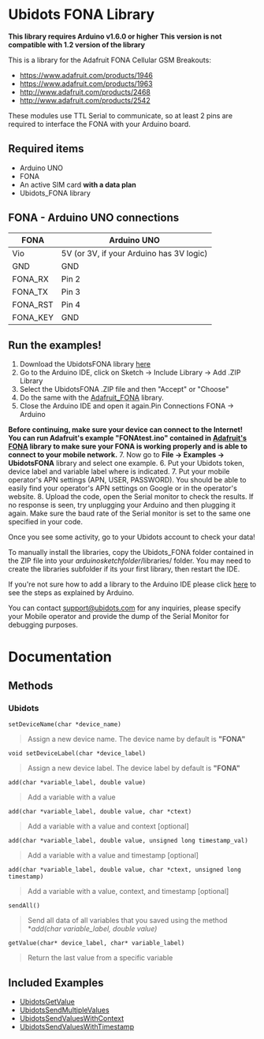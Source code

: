 # Ubidots FONA Library

**This library requires Arduino v1.6.0 or higher**
**This version is not compatible with 1.2 version of the library**

This is a library for the Adafruit FONA Cellular GSM Breakouts:

  * https://www.adafruit.com/products/1946
  * https://www.adafruit.com/products/1963
  * http://www.adafruit.com/products/2468
  * http://www.adafruit.com/products/2542

These modules use TTL Serial to communicate, so at least 2 pins are required to interface the FONA with your Arduino board.

## Required items

* Arduino UNO
* FONA
* An active SIM card **with a data plan**
* Ubidots_FONA library

## FONA - Arduino UNO connections

FONA | Arduino UNO
-----|------------
Vio | 5V (or 3V, if your Arduino has 3V logic)
GND | GND
FONA_RX | Pin 2
FONA_TX | Pin 3
FONA_RST | Pin 4
FONA_KEY | GND


## Run the examples!

1. Download the UbidotsFONA library [here](https://github.com/ubidots/Ubidots-FONA/archive/1.2.0.zip)
2. Go to the Arduino IDE, click on Sketch -> Include Library -> Add .ZIP Library
3. Select the UbidotsFONA .ZIP file and then "Accept" or "Choose"
4. Do the same with the [Adafruit_FONA](https://github.com/adafruit/Adafruit_FONA) library.
5. Close the Arduino IDE and open it again.Pin Connections FONA -> Arduino

**Before continuing, make sure your device can connect to the Internet! You can run Adafruit's example "FONAtest.ino" contained in [Adafruit's FONA](https://github.com/adafruit/Adafruit_FONA_Library/archive/1.3.0.zip) library to make sure your FONA is working properly and is able to connect to your mobile network.**
7. Now go to **File -> Examples -> UbidotsFONA** library and select one example.
6. Put your Ubidots token, device label and variable label where is indicated.
7. Put your mobile operator's APN settings (APN, USER, PASSWORD). You should be able to easily find your operator's APN settings on Google or in the operator's website.
8. Upload the code, open the Serial monitor to check the results. If no response is seen, try unplugging your Arduino and then plugging it again. Make sure the baud rate of the Serial monitor is set to the same one specified in your code.

Once you see some activity, go to your Ubidots account to check your data!

To manually install the libraries, copy the Ubidots_FONA folder contained in the ZIP file into your *arduinosketchfolder*/libraries/ folder. You may need to create the libraries subfolder if its your first library, then restart the IDE.

If you're not sure how to add a library to the Arduino IDE please click [here](https://www.arduino.cc/en/Guide/Libraries) to see the steps as explained by Arduino.

You can contact support@ubidots.com for any inquiries, please specify your Mobile operator and provide the dump of the Serial Monitor for debugging purposes.


# Documentation

## Methods

### Ubidots
`setDeviceName(char *device_name)`
> Assign a new device name. The device name by default is **"FONA"**

`void setDeviceLabel(char *device_label)`
> Assign a new device label. The device label by default is **"FONA"**

`add(char *variable_label, double value)`
> Add a variable with a value

`add(char *variable_label, double value, char *ctext)`
> Add a variable with a value and context [optional]

`add(char *variable_label, double value, unsigned long timestamp_val)`
> Add a variable with a value and timestamp [optional]

`add(char *variable_label, double value, char *ctext, unsigned long timestamp)`
> Add a variable with a value, context, and timestamp [optional]

`sendAll()`
> Send all data of all variables that you saved using the method **add(char *variable_label, double value)**

`getValue(char* device_label, char* variable_label)`
> Return the last value from a specific variable

## Included Examples

* [UbidotsGetValue](https://github.com/ubidots/Ubidots-FONA/blob/master/examples/UbidotsGetValue/UbidotsGetValue.ino)
* [UbidotsSendMultipleValues](https://github.com/ubidots/Ubidots-FONA/blob/master/examples/UbidotsSendMultipleValues/UbidotsSendMultipleValues.ino)
* [UbidotsSendValuesWithContext](https://github.com/ubidots/Ubidots-FONA/blob/master/examples/UbidotsSendValuesWithContext/UbidotsSendValuesWithContext.ino)
* [UbidotsSendValuesWithTimestamp](https://github.com/ubidots/Ubidots-FONA/blob/master/examples/UbidotsSendValuesWithTimestamp/UbidotsSendValuesWithTimestamp.ino)

